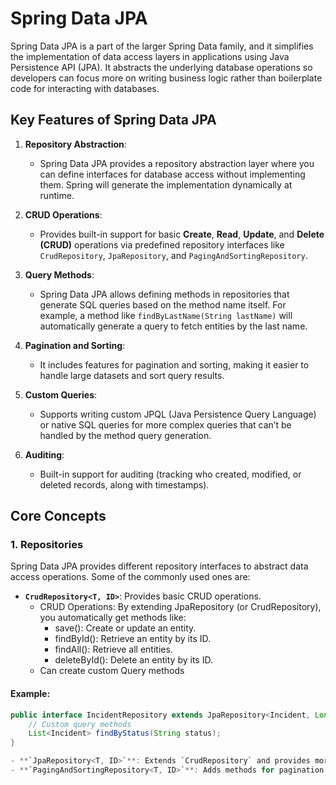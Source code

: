 # Spring Data JPA

Spring Data JPA is a part of the larger Spring Data family, and it simplifies the implementation of data access layers in applications using Java Persistence API (JPA). It abstracts the underlying database operations so developers can focus more on writing business logic rather than boilerplate code for interacting with databases.

## Key Features of Spring Data JPA

1. **Repository Abstraction**:
   - Spring Data JPA provides a repository abstraction layer where you can define interfaces for database access without implementing them. Spring will generate the implementation dynamically at runtime.
   
2. **CRUD Operations**:
   - Provides built-in support for basic **Create**, **Read**, **Update**, and **Delete (CRUD)** operations via predefined repository interfaces like `CrudRepository`, `JpaRepository`, and `PagingAndSortingRepository`.

3. **Query Methods**:
   - Spring Data JPA allows defining methods in repositories that generate SQL queries based on the method name itself. For example, a method like `findByLastName(String lastName)` will automatically generate a query to fetch entities by the last name.

4. **Pagination and Sorting**:
   - It includes features for pagination and sorting, making it easier to handle large datasets and sort query results.

5. **Custom Queries**:
   - Supports writing custom JPQL (Java Persistence Query Language) or native SQL queries for more complex queries that can’t be handled by the method query generation.

6. **Auditing**:
   - Built-in support for auditing (tracking who created, modified, or deleted records, along with timestamps).

## Core Concepts

### 1. Repositories

Spring Data JPA provides different repository interfaces to abstract data access operations. Some of the commonly used ones are:

- **`CrudRepository<T, ID>`**: Provides basic CRUD operations.
   - CRUD Operations: By extending JpaRepository (or CrudRepository), you automatically get methods like:
      - save(): Create or update an entity.
      - findById(): Retrieve an entity by its ID.
      - findAll(): Retrieve all entities.
      - deleteById(): Delete an entity by its ID.
   - Can create custom Query methods
   
#### Example:

```java
public interface IncidentRepository extends JpaRepository<Incident, Long> {
    // Custom query methods
    List<Incident> findByStatus(String status);
}

- **`JpaRepository<T, ID>`**: Extends `CrudRepository` and provides more JPA-specific functionality like batch processing.
- **`PagingAndSortingRepository<T, ID>`**: Adds methods for pagination and sorting.

